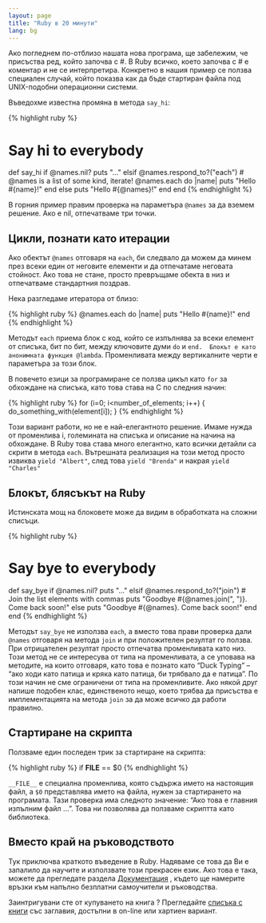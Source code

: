 ```yaml
---
layout: page
title: "Ruby в 20 минути"
lang: bg
---
```


Ако погледнем по-отблизо нашата нова програма, ще забележим, че
присъства ред, който започва с #. В Ruby всичко, което започва с # е
коментар и не се интерпретира. Конкретно в нашия пример се ползва
специален случай, който показва как да бъде стартиран файла под
UNIX-подобни операционни системи.

Въведохме известна промяна в метода `say_hi`\:

{% highlight ruby %}
# Say hi to everybody
def say_hi
  if @names.nil?
    puts "..."
  elsif @names.respond_to?("each")
    # @names is a list of some kind, iterate!
    @names.each do |name|
      puts "Hello #{name}!"
    end
  else
    puts "Hello #{@names}!"
  end
end
{% endhighlight %}

В горния пример правим проверка на параметъра `@names` за да вземем
решение. Ако е nil, отпечатваме три точки.

## Цикли, познати като итерации

Ако обектът `@names` отговаря на `each`, би следвало да можем да минем
през всеки един от неговите елементи и да отпечатаме неговата стойност.
Ако това не стане, просто превръщаме обекта в низ и отпечатваме
стандартния поздрав.

Нека разгледаме итератора от близо:

{% highlight ruby %}
@names.each do |name|
  puts "Hello #{name}!"
end
{% endhighlight %}

Методът `each` приема блок с код, който се изпълнява за всеки елемент от
списъка, бит по бит, между ключовите думи `do` и `end.  Блокът е като
анонимната функция @lambda`. Променливата между вертикалните черти е
параметъра за този блок.

В повечето езици за програмиране се ползва цикъл като `for` за обхождане
на списъка, като това става на C по следния начин:

{% highlight ruby %}
for (i=0; i<number_of_elements; i++)
{
  do_something_with(element[i]);
}
{% endhighlight %}

Този вариант работи, но не е най-елегантното решение. Имаме нужда от
променлива i, големината на списъка и описание на начина на обхождане. В
Ruby това става много елегантно, като всички детайли са скрити в метода
`each`. Вътрешната реализация на този метод просто извиква `yield
"Albert"`, след това `yield "Brenda"` и накрая `yield "Charles"`

## Блокът, блясъкът на Ruby

Истинската мощ на блоковете може да видим в обработката на сложни
списъци.

{% highlight ruby %}
# Say bye to everybody
def say_bye
  if @names.nil?
    puts "..."
  elsif @names.respond_to?("join")
    # Join the list elements with commas
    puts "Goodbye #{@names.join(", ")}.  Come back soon!"
  else
    puts "Goodbye #{@names}.  Come back soon!"
  end
end
{% endhighlight %}

Методът `say_bye` не използва `each`, а вместо това прави проверка дали
`@names` отговаря на метода `join` и при положителен резултат го ползва.
При отрицателен резултат просто отпечатва променливата като низ. Този
метод не се интересува от типа на променливата, а се уповава на
методите, на които отговаря, като това е познато като “Duck Typing” –
“ако ходи като патица и кряка като патица, би трябвало да е патица”. По
този начин не сме ограничени от типа на променливите. Ако някой друг
напише подобен клас, единственото нещо, което трябва да присъства е
имплементацията на метода `join` за да може всичко да работи правилно.

## Стартиране на скрипта

Ползваме един последен трик за стартиране на скрипта:

{% highlight ruby %}
if __FILE__ == $0
{% endhighlight %}

`__FILE__` е специална променлива, която съдържа името на настоящия
файл, а `$0` представлява името на файла, нужен за стартирането на
програмата. Тази проверка има следното значение: “Ако това е главния
изпълним файл ...”. Това ни позволява да ползваме скриптта като
библиотека.

## Вместо край на ръководството

Тук приключва краткото въведение в Ruby. Надяваме се това да Ви е
запалило да научите и използвате този прекрасен език. Ако това е така,
можете да прегледате раздела [Документация](/bg/documentation/) , където
ще намерите връзки към напълно безплатни самоучители и ръководства.

Заинтригувани сте от купуването на книга ? Прегледайте [списъка с
книги][1] със заглавия, достъпни в on-line или хартиен вариант.



[1]: http://www.ruby-doc.org/bookstore 
